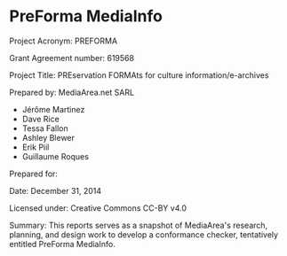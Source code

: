 # PreForma MediaInfo

Project Acronym: PREFORMA

Grant Agreement number: 619568

Project Title: PREservation FORMAts for culture information/e-archives

Prepared by: MediaArea.net SARL

  - Jérôme Martinez
  - Dave Rice
  - Tessa Fallon
  - Ashley Blewer
  - Erik Piil
  - Guillaume Roques

Prepared for:

Date: December 31, 2014

Licensed under: Creative Commons CC-BY v4.0

Summary: This reports serves as a snapshot of MediaArea's research, planning, and design work to develop a conformance checker, tentatively entitled PreForma MediaInfo.

<!-- toc -->

